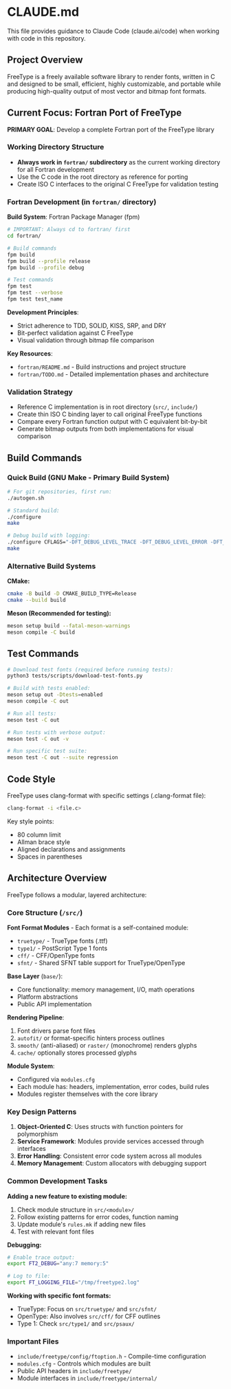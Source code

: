 # CLAUDE.md

This file provides guidance to Claude Code (claude.ai/code) when working with code in this repository.

## Project Overview

FreeType is a freely available software library to render fonts, written in C and designed to be small, efficient, highly customizable, and portable while producing high-quality output of most vector and bitmap font formats.

## Current Focus: Fortran Port of FreeType

**PRIMARY GOAL**: Develop a complete Fortran port of the FreeType library

### Working Directory Structure
- **Always work in `fortran/` subdirectory** as the current working directory for all Fortran development
- Use the C code in the root directory as reference for porting
- Create ISO C interfaces to the original C FreeType for validation testing

### Fortran Development (in `fortran/` directory)

**Build System**: Fortran Package Manager (fpm)
```bash
# IMPORTANT: Always cd to fortran/ first
cd fortran/

# Build commands
fpm build
fpm build --profile release
fpm build --profile debug

# Test commands
fpm test
fpm test --verbose
fpm test test_name
```

**Development Principles**: 
- Strict adherence to TDD, SOLID, KISS, SRP, and DRY
- Bit-perfect validation against C FreeType
- Visual validation through bitmap file comparison

**Key Resources**:
- `fortran/README.md` - Build instructions and project structure
- `fortran/TODO.md` - Detailed implementation phases and architecture

### Validation Strategy
- Reference C implementation is in root directory (`src/`, `include/`)
- Create thin ISO C binding layer to call original FreeType functions
- Compare every Fortran function output with C equivalent bit-by-bit
- Generate bitmap outputs from both implementations for visual comparison

## Build Commands

### Quick Build (GNU Make - Primary Build System)
```bash
# For git repositories, first run:
./autogen.sh

# Standard build:
./configure
make

# Debug build with logging:
./configure CFLAGS="-DFT_DEBUG_LEVEL_TRACE -DFT_DEBUG_LEVEL_ERROR -DFT_DEBUG_LOGGING"
make
```

### Alternative Build Systems

**CMake:**
```bash
cmake -B build -D CMAKE_BUILD_TYPE=Release
cmake --build build
```

**Meson (Recommended for testing):**
```bash
meson setup build --fatal-meson-warnings
meson compile -C build
```

## Test Commands

```bash
# Download test fonts (required before running tests):
python3 tests/scripts/download-test-fonts.py

# Build with tests enabled:
meson setup out -Dtests=enabled
meson compile -C out

# Run all tests:
meson test -C out

# Run tests with verbose output:
meson test -C out -v

# Run specific test suite:
meson test -C out --suite regression
```

## Code Style

FreeType uses clang-format with specific settings (.clang-format file):
```bash
clang-format -i <file.c>
```

Key style points:
- 80 column limit
- Allman brace style
- Aligned declarations and assignments
- Spaces in parentheses

## Architecture Overview

FreeType follows a modular, layered architecture:

### Core Structure (`/src/`)

**Font Format Modules** - Each format is a self-contained module:
- `truetype/` - TrueType fonts (.ttf)
- `type1/` - PostScript Type 1 fonts
- `cff/` - CFF/OpenType fonts
- `sfnt/` - Shared SFNT table support for TrueType/OpenType

**Base Layer** (`base/`):
- Core functionality: memory management, I/O, math operations
- Platform abstractions
- Public API implementation

**Rendering Pipeline**:
1. Font drivers parse font files
2. `autofit/` or format-specific hinters process outlines
3. `smooth/` (anti-aliased) or `raster/` (monochrome) renders glyphs
4. `cache/` optionally stores processed glyphs

**Module System**:
- Configured via `modules.cfg`
- Each module has: headers, implementation, error codes, build rules
- Modules register themselves with the core library

### Key Design Patterns

1. **Object-Oriented C**: Uses structs with function pointers for polymorphism
2. **Service Framework**: Modules provide services accessed through interfaces
3. **Error Handling**: Consistent error code system across all modules
4. **Memory Management**: Custom allocators with debugging support

### Common Development Tasks

**Adding a new feature to existing module:**
1. Check module structure in `src/<module>/`
2. Follow existing patterns for error codes, function naming
3. Update module's `rules.mk` if adding new files
4. Test with relevant font files

**Debugging:**
```bash
# Enable trace output:
export FT2_DEBUG="any:7 memory:5"

# Log to file:
export FT_LOGGING_FILE="/tmp/freetype2.log"
```

**Working with specific font formats:**
- TrueType: Focus on `src/truetype/` and `src/sfnt/`
- OpenType: Also involves `src/cff/` for CFF outlines
- Type 1: Check `src/type1/` and `src/psaux/`

### Important Files

- `include/freetype/config/ftoption.h` - Compile-time configuration
- `modules.cfg` - Controls which modules are built
- Public API headers in `include/freetype/`
- Module interfaces in `include/freetype/internal/`